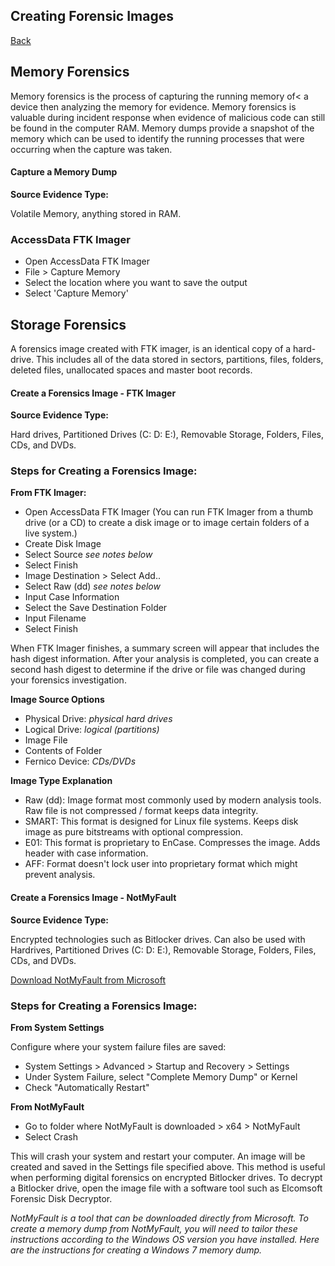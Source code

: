<h2>Creating Forensic Images</h2>
<a href="forensics">Back</a>

<h2>Memory Forensics</h2>
<p>Memory forensics is the process of capturing the running memory of< a device then analyzing the memory for evidence. Memory forensics is valuable during incident response when evidence of malicious code can still be found in the computer RAM. Memory dumps provide a snapshot of the memory which can be used to identify the running processes that were occurring when the capture was taken.</p>
<div class="intro">
    <h4>Capture a Memory Dump</h4>
</div>
<div class="steps">
    <b>Source Evidence Type:</b>
    <p>Volatile Memory, anything stored in RAM.</p>
    <h3>AccessData FTK Imager</h3>
    <ul>
        <li>Open AccessData FTK Imager</li>
        <li>File > Capture Memory</li>
        <li>Select the location where you want to save the output</li>
        <li>Select 'Capture Memory'</li>
    </ul>
</div>

<h2>Storage Forensics</h2>
<p>A forensics image created with FTK imager, is an identical copy of a hard-drive. This includes all of the data stored in sectors, partitions, files, folders, deleted files, unallocated spaces and master boot records.</p>

<div class="intro">
    <h4>Create a Forensics Image - FTK Imager</h4>
</div>

<div class="steps">
    <b>Source Evidence Type:</b>
    <p>Hard drives, Partitioned Drives (C: D: E:), Removable Storage, Folders, Files, CDs, and DVDs.</p>
    <h3>Steps for Creating a Forensics Image:</h3>
    <b>From FTK Imager:</b>
    <ul>
        <li>Open AccessData FTK Imager (You can run FTK Imager from a thumb drive (or a CD) to create a disk image or to image certain folders of a live system.)</li>
        <li>Create Disk Image</li>
        <li>Select Source <em>see notes below</em></li>
        <li>Select Finish</li>
        <li>Image Destination > Select Add..</li>
        <li>Select Raw (dd) <em>see notes below</em></li>
        <li>Input Case Information</li>
        <li>Select the Save Destination Folder</li>
        <li>Input Filename</li>
        <li>Select Finish</li>
    </ul>
    <p>When FTK Imager finishes, a summary screen will appear that includes the hash digest information. After your analysis is completed, you can create a second hash digest to determine if the drive or file was changed during your forensics investigation.</p>
    <b>Image Source Options</b>
    <ul>
        <li>Physical Drive: <em>physical hard drives</em></li>
        <li>Logical Drive: <em>logical (partitions)</em></li>
        <li>Image File</li>
        <li>Contents of Folder</li>
        <li>Fernico Device: <em>CDs/DVDs</em></li>
    </ul>
    <b>Image Type Explanation</b>
    <ul>
        <li>Raw (dd): Image format most commonly used by modern analysis tools. Raw file is not compressed / format keeps data integrity.</li>
        <li>SMART: This format is designed for Linux file systems. Keeps disk image as pure bitstreams with optional compression.</li>
        <li>E01: This format is proprietary to EnCase. Compresses the image. Adds header with case information.</li>
        <li>AFF: Format doesn't lock user into proprietary format which might prevent analysis.</li>
    </ul>
</div>

<div class="intro">
    <h4>Create a Forensics Image - NotMyFault</h4>
</div>

<div class="steps">
    <b>Source Evidence Type:</b>
    <p>Encrypted technologies such as Bitlocker drives. Can also be used with Hardrives, Partitioned Drives (C: D: E:), Removable Storage, Folders, Files, CDs, and DVDs.</p>
    <p><a href="https://docs.microsoft.com/en-us/sysinternals/downloads/notmyfault" target="_blank">Download NotMyFault from Microsoft</a></p>
    <h3>Steps for Creating a Forensics Image:</h3>
    <b>From System Settings</b>
    <p>Configure where your system failure files are saved:</p>
    <ul>
        <li>System Settings > Advanced > Startup and Recovery > Settings</li>
        <li>Under System Failure, select "Complete Memory Dump" or Kernel</li>
        <li>Check "Automatically Restart"</li>
    </ul>
    <b>From NotMyFault</b>
    <ul>
        <li>Go to folder where NotMyFault is downloaded > x64 > NotMyFault</li>
        <li>Select Crash</li>
    </ul>
    <p>This will crash your system and restart your computer. An image will be created and saved in the Settings file specified above. This method is useful when performing digital forensics on encrypted Bitlocker drives. To decrypt a Bitlocker drive, open the image file with a software tool such as Elcomsoft Forensic Disk Decryptor.</p>
    <p><em>NotMyFault is a tool that can be downloaded directly from Microsoft. To create a memory dump from NotMyFault, you will need to tailor these instructions according to the Windows OS version you have installed. Here are the instructions for creating a Windows 7 memory dump.</em></p>
</div>